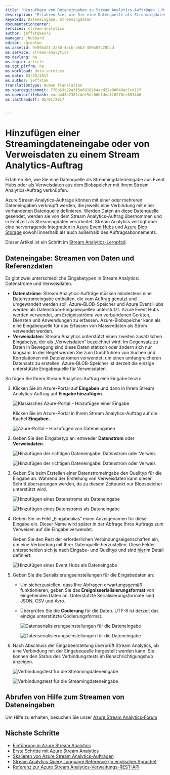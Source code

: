 ```yaml
---
title: "Hinzufügen von Dateneingaben zu Stream Analytics-Aufträgen | Microsoft Docs"
description: "Erfahren Sie, wie Sie eine Datenquelle als Streamingdateneingabe aus Event Hubs oder als Verweisdaten aus Blobspeicher mit Ihrem Stream Analytics-Auftrag verknüpfen."
keywords: Dateneingabe, Streamingdaten
documentationcenter: 
services: stream-analytics
author: jeffstokes72
manager: jhubbard
editor: cgronlun
ms.assetid: 9e59bd24-2a80-4ecb-b6b2-309a07c70bcd
ms.service: stream-analytics
ms.devlang: na
ms.topic: article
ms.tgt_pltfrm: na
ms.workload: data-services
ms.date: 03/28/2017
ms.author: jeffstok
translationtype: Human Translation
ms.sourcegitcommit: 7f8b63c22a3f5a6916264acd22a80649ac7cd12f
ms.openlocfilehash: eacb443a7382cdef5dc06b1deaff8270cc683446
ms.lasthandoff: 05/01/2017


---
```

# <a name="add-a-streaming-data-input-or-reference-data-to-a-stream-analytics-job"></a>Hinzufügen einer Streamingdateneingabe oder von Verweisdaten zu einem Stream Analytics-Auftrag
Erfahren Sie, wie Sie eine Datenquelle als Streamingdateneingabe aus Event Hubs oder als Verweisdaten aus dem Blobspeicher mit Ihrem Stream Analytics-Auftrag verknüpfen.

Azure Stream Analytics-Aufträge können mit einer oder mehreren Dateneingaben verknüpft werden, die jeweils eine Verbindung mit einer vorhandenen Datenquelle definieren. Werden Daten an diese Datenquelle gesendet, werden sie von dem Stream Analytics-Auftrag übernommen und in Echtzeit als Streamingdaten verarbeitet. Stream Analytics verfügt über eine hervorragende Integration in [Azure Event Hubs](https://azure.microsoft.com/services/event-hubs/) und [Azure Blob Storage](../storage/storage-dotnet-how-to-use-blobs.md) sowohl innerhalb als auch außerhalb des Auftragsabonnements.

Dieser Artikel ist ein Schritt im [Stream Analytics-Lernpfad](/documentation/learning-paths/stream-analytics/).

## <a name="data-input-streaming-data-and-reference-data"></a>Dateneingabe: Streamen von Daten und Referenzdaten
Es gibt zwei unterschiedliche Eingabetypen in Stream Analytics: Datenströme und Verweisdaten.

* **Datenströme**: Stream Analytics-Aufträge müssen mindestens eine Datenstromeingabe enthalten, die vom Auftrag genutzt und umgewandelt werden soll. Azure-BLOB-Speicher und Azure Event Hubs werden als Datenstrom-Eingabequellen unterstützt. Azure Event Hubs werden verwendet, um Ereignisströme von verbundenen Geräten, Diensten und Anwendungen zu erfassen. Azure-Blobspeicher kann als eine Eingabequelle für das Erfassen von Massendaten als Strom verwendet werden.  
* **Verweisdaten**: Stream Analytics unterstützt einen zweiten zusätzlichen Eingabetyp, der als „Verweisdaten“ bezeichnet wird.  Im Gegensatz zu Daten in Bewegung sind diese Daten statisch oder ändern sich nur langsam.  In der Regel werden Sie zum Durchführen von Suchen und Korrelationen mit Datenströmen verwendet, um einen umfangreicheren Datensatz zu erstellen.  Azure-BLOB-Speicher ist derzeit die einzige unterstützte Eingabequelle für Verweisdaten.  

So fügen Sie Ihrem Stream Analytics-Auftrag eine Eingabe hinzu:

1. Klicken Sie im Azure-Portal auf **Eingaben** und dann in Ihrem Stream Analytics-Auftrag auf **Eingabe hinzufügen**.
   
    ![Klassisches Azure-Portal – Hinzufügen einer Eingabe](./media/stream-analytics-add-inputs/1-stream-analytics-add-inputs.png)  
   
    Klicken Sie im Azure-Portal in Ihrem Stream Analytics-Auftrag auf die Kachel **Eingaben** .  
   
    ![Azure-Portal – Hinzufügen von Dateneingaben](./media/stream-analytics-add-inputs/7-stream-analytics-add-inputs.png)  
2. Geben Sie den Eingabetyp an: entweder **Datenstrom** oder **Verweisdaten**.
   
    ![Hinzufügen der richtigen Dateneingabe: Datenstrom oder Verweis](./media/stream-analytics-add-inputs/2-stream-analytics-add-inputs.png)  
   
    ![Hinzufügen der richtigen Dateneingabe: Datenstrom oder Verweis](./media/stream-analytics-add-inputs/8-stream-analytics-add-inputs.png)  
3. Geben Sie beim Erstellen einer Datenstromeingabe den Quelltyp für die Eingabe an.  Während der Erstellung von Verweisdaten kann dieser Schritt übersprungen werden, da zu diesem Zeitpunkt nur Blobspeicher unterstützt wird.
   
    ![Hinzufügen eines Datenstroms als Dateneingabe](./media/stream-analytics-add-inputs/3-stream-analytics-add-inputs.png)  
   
    ![Hinzufügen eines Datenstroms als Dateneingabe](./media/stream-analytics-add-inputs/9-stream-analytics-add-inputs.png)  
4. Geben Sie im Feld „Eingabealias“ einen Anzeigenamen für diese Eingabe ein.  Dieser Name wird später in der Abfrage Ihres Auftrags zum Verweisen auf die Eingabe verwendet.
   
    Geben Sie den Rest der erforderlichen Verbindungseigenschaften ein, um eine Verbindung mit Ihrer Datenquelle herzustellen. Diese Felder unterscheiden sich je nach Eingabe- und Quelltyp und sind [hier](stream-analytics-create-a-job.md)im Detail definiert.  
   
    ![Hinzufügen eines Event Hubs als Dateneingabe](./media/stream-analytics-add-inputs/4-stream-analytics-add-inputs.png)  
5. Geben Sie die Serialisierungseinstellungen für die Eingabedaten an:
   
   * Um sicherzustellen, dass Ihre Abfragen erwartungsgemäß funktionieren, geben Sie das **Ereignisserialisierungsformat** von eingehenden Daten an.  Unterstützte Serialisierungsformate sind JSON, CSV und Avro.
   * Überprüfen Sie die **Codierung** für die Daten.  UTF-8 ist derzeit das einzige unterstützte Codierungsformat.
     
     ![Datenserialisierungseinstellungen für die Dateneingabe](./media/stream-analytics-add-inputs/5-stream-analytics-add-inputs.png)  
     
     ![Datenserialisierungseinstellungen für die Dateneingabe](./media/stream-analytics-add-inputs/10-stream-analytics-add-inputs.png)  
6. Nach Abschluss der Eingabeerstellung überprüft Stream Analytics, ob eine Verbindung mit der Eingabequelle hergestellt werden kann.  Sie können den Status des Verbindungstests im Benachrichtigungshub anzeigen.
   
    ![Verbindungstest für die Streamingdateneingabe](./media/stream-analytics-add-inputs/6-stream-analytics-add-inputs.png)  
   
    ![Verbindungstest für die Streamingdateneingabe](./media/stream-analytics-add-inputs/11-stream-analytics-add-inputs.png)  

## <a name="get-help-with-streaming-data-inputs"></a>Abrufen von Hilfe zum Streamen von Dateneingaben
Um Hilfe zu erhalten, besuchen Sie unser [Azure Stream Analytics-Forum](https://social.msdn.microsoft.com/Forums/home?forum=AzureStreamAnalytics)

## <a name="next-steps"></a>Nächste Schritte
* [Einführung in Azure Stream Analytics](stream-analytics-introduction.md)
* [Erste Schritte mit Azure Stream Analytics](stream-analytics-get-started.md)
* [Skalieren von Azure Stream Analytics-Aufträgen](stream-analytics-scale-jobs.md)
* [Stream Analytics Query Language Reference (in englischer Sprache)](https://msdn.microsoft.com/library/azure/dn834998.aspx)
* [Referenz zur Azure Stream Analytics-Verwaltungs-REST-API](https://msdn.microsoft.com/library/azure/dn835031.aspx)



